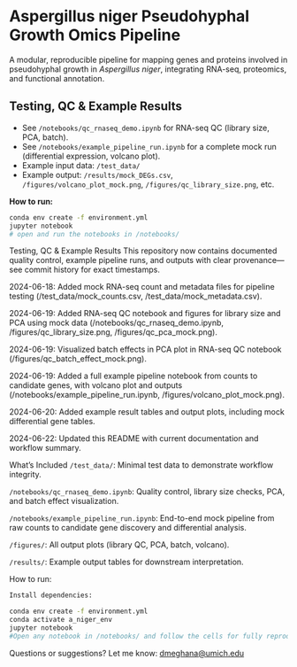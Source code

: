 
# Aspergillus niger Pseudohyphal Growth Omics Pipeline

A modular, reproducible pipeline for mapping genes and proteins involved in pseudohyphal growth in *Aspergillus niger*, integrating RNA-seq, proteomics, and functional annotation.


## Testing, QC & Example Results

- See `/notebooks/qc_rnaseq_demo.ipynb` for RNA-seq QC (library size, PCA, batch).
- See `/notebooks/example_pipeline_run.ipynb` for a complete mock run (differential expression, volcano plot).
- Example input data: `/test_data/`
- Example output: `/results/mock_DEGs.csv`, `/figures/volcano_plot_mock.png`, `/figures/qc_library_size.png`, etc.

**How to run:**  
```bash
conda env create -f environment.yml
jupyter notebook
# open and run the notebooks in /notebooks/
```

Testing, QC & Example Results
This repository now contains documented quality control, example pipeline runs, and outputs with clear provenance—see commit history for exact timestamps.

2024-06-18: Added mock RNA-seq count and metadata files for pipeline testing (/test_data/mock_counts.csv, /test_data/mock_metadata.csv).

2024-06-19: Added RNA-seq QC notebook and figures for library size and PCA using mock data (/notebooks/qc_rnaseq_demo.ipynb, /figures/qc_library_size.png, /figures/qc_pca_mock.png).

2024-06-19: Visualized batch effects in PCA plot in RNA-seq QC notebook (/figures/qc_batch_effect_mock.png).

2024-06-19: Added a full example pipeline notebook from counts to candidate genes, with volcano plot and outputs (/notebooks/example_pipeline_run.ipynb, /figures/volcano_plot_mock.png).

2024-06-20: Added example result tables and output plots, including mock differential gene tables.

2024-06-22: Updated this README with current documentation and workflow summary.

What’s Included
`/test_data/`: Minimal test data to demonstrate workflow integrity.

`/notebooks/qc_rnaseq_demo.ipynb`: Quality control, library size checks, PCA, and batch effect visualization.

`/notebooks/example_pipeline_run.ipynb`: End-to-end mock pipeline from raw counts to candidate gene discovery and differential analysis.

`/figures/`: All output plots (library QC, PCA, batch, volcano).

`/results/`: Example output tables for downstream interpretation.

How to run:
```bash
Install dependencies:

conda env create -f environment.yml
conda activate a_niger_env
jupyter notebook
#Open any notebook in /notebooks/ and follow the cells for fully reproducible testing and analysis using provided mock data.
```
Questions or suggestions? Let me know:
dmeghana@umich.edu

